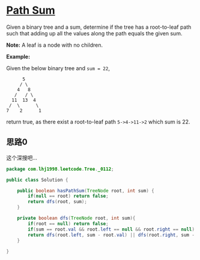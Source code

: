 # [Path Sum](https://leetcode.com/problems/path-sum/)

Given a binary tree and a sum, determine if the tree has a root-to-leaf path such that adding up all the values along the path equals the given sum.

**Note:** A leaf is a node with no children.

**Example:**

Given the below binary tree and `sum = 22`,

```
      5
     / \
    4   8
   /   / \
  11  13  4
 /  \      \
7    2      1
```

return true, as there exist a root-to-leaf path `5->4->11->2` which sum is 22.

## 思路0

这个深搜吧...

```java
package com.lhj1998.leetcode.Tree._0112;

public class Solution {

    public boolean hasPathSum(TreeNode root, int sum) {
        if(null == root) return false;
        return dfs(root, sum);
    }

    private boolean dfs(TreeNode root, int sum){
        if(root == null) return false;
        if(sum == root.val && root.left == null && root.right == null) return true;
        return dfs(root.left, sum - root.val) || dfs(root.right, sum - root.val);
    }
    
}

```

